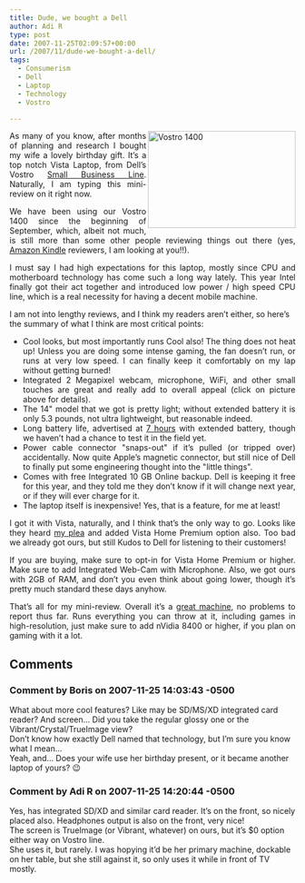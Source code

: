 ```yaml
---
title: Dude, we bought a Dell
author: Adi R
type: post
date: 2007-11-25T02:09:57+00:00
url: /2007/11/dude-we-bought-a-dell/
tags:
  - Consumerism
  - Dell
  - Laptop
  - Technology
  - Vostro

---
```

<p align="justify">
  <a href="https://i1.wp.com/www.adir1.com//uploads/2007/11/vostro-1400.jpg" target="_blank"><img style="border-top-width: 0px; border-left-width: 0px; border-bottom-width: 0px; border-right-width: 0px" height="171" alt="Vostro 1400" src="https://i2.wp.com/www.adir1.com//uploads/2007/11/vostro-1400-thumb.jpg?resize=260%2C171" width="260" align="right" border="0" data-recalc-dims="1" /></a> As many of you know, after months of planning and research I bought my wife a lovely birthday gift. It&#8217;s a top notch Vista Laptop, from Dell&#8217;s Vostro <a href="http://www.dell.com/content/products/features.aspx/hot_offers_nb?c=us&cs=04&l=en&s=bsd&dgc=BF&cid=20243&lid=507237" target="_blank">Small Business Line</a>. Naturally, I am typing this mini-review on it right now.
</p>

<p align="justify">
  We have been using our Vostro 1400 since the beginning of September, which, albeit not much, is still more than some other people reviewing things out there (yes, <a href="http://www.amazon.com/gp/product/B000FI73MA?ie=UTF8&tag=craftonia-20&linkCode=as2&camp=1789&creative=9325&creativeASIN=B000FI73MA" target="_blank">Amazon Kindle</a> reviewers, I am looking at you!!).
</p>

<p align="justify">
  I must say I had high expectations for this laptop, mostly since CPU and motherboard technology has come such a long way lately. This year Intel finally got their act together and introduced low power / high speed CPU line, which is a real necessity for having a decent mobile machine.
</p>

I am not into lengthy reviews, and I think my readers aren&#8217;t either, so here&#8217;s the summary of what I think are most critical points:

  * <div align="justify">
      Cool looks, but most importantly runs Cool also! The thing does not heat up! Unless you are doing some intense gaming, the fan doesn&#8217;t run, or runs at very low speed. I can finally keep it comfortably on my lap without getting burned!
    </div>

  * <div align="justify">
      Integrated 2 Megapixel webcam, microphone, WiFi, and other small touches are great and really add to overall appeal (click on picture above for details).
    </div>

  * <div align="justify">
      The 14" model that we got is pretty light; without extended battery it is only 5.3 pounds, not ultra lightweight, but reasonable indeed.
    </div>

  * <div align="justify">
      Long battery life, advertised at <u>7 hours</u> with extended battery, though we haven&#8217;t had a chance to test it in the field yet.
    </div>

  * <div align="justify">
      Power cable connector "snaps-out" if it&#8217;s pulled (or tripped over) accidentally. Now quite Apple&#8217;s magnetic connector, but still nice of Dell to finally put some engineering thought into the "little things".
    </div>

  * <div align="justify">
      Comes with free Integrated 10 GB Online backup. Dell is keeping it free for this year, and they told me they don&#8217;t know if it will change next year, or if they will ever charge for it.
    </div>

  * <div align="justify">
      The laptop itself is inexpensive! Yes, that is a feature, for me at least!
    </div>

<p align="justify">
  I got it with Vista, naturally, and I think that&#8217;s the only way to go. Looks like they heard <a href="http://www.adir1.com/2007/08/dell-and-game-changing-idea-storm/" target="_blank">my plea</a> and added Vista Home Premium option also. Too bad we already got ours, but still Kudos to Dell for listening to their customers!
</p>

<p align="justify">
  If you are buying, make sure to opt-in for Vista Home Premium or higher. Make sure to add Integrated Web-Cam with Microphone. Also, we got ours with 2GB of RAM, and don&#8217;t you even think about going lower, though it&#8217;s pretty much standard these days anyhow.
</p>

<p align="justify">
  That&#8217;s all for my mini-review. Overall it&#8217;s a <u>great machine</u>, no problems to report thus far. Runs everything you can throw at it, including games in high-resolution, just make sure to add nVidia 8400 or higher, if you plan on gaming with it a lot.
</p></p>

## Comments

### Comment by Boris on 2007-11-25 14:03:43 -0500
What about more cool features? Like may be SD/MS/XD integrated card reader? And screen&#8230; Did you take the regular glossy one or the Vibrant/Crystal/TrueImage view?  
Don&#8217;t know how exactly Dell named that technology, but I&#8217;m sure you know what I mean&#8230;  
Yeah, and&#8230; Does your wife use her birthday present, or it became another laptop of yours? 😉

### Comment by Adi R on 2007-11-25 14:20:44 -0500
Yes, has integrated SD/XD and similar card reader. It&#8217;s on the front, so nicely placed also. Headphones output is also on the front, very nice!  
The screen is TrueImage (or Vibrant, whatever) on ours, but it&#8217;s $0 option either way on Vostro line.  
She uses it, but rarely. I was hopying it&#8217;d be her primary machine, dockable on her table, but she still against it, so only uses it while in front of TV mostly.
